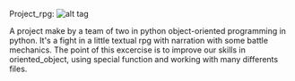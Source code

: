 Project_rpg:
![alt tag](https://i0.wp.com/www.zickma.fr/wp-content/uploads/2016/06/Donjons-Dragons-Une.jpg)

A project make by a team of two in python object-oriented programming in python.
It's a fight in a little textual rpg with narration with some battle mechanics.
The point of this excercise is to improve our skills in oriented_object, using special function and working with 
many differents files.
